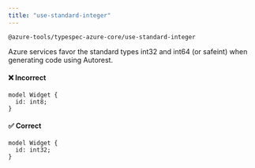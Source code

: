 ```yaml
---
title: "use-standard-integer"
---
```


```text title="Full name"
@azure-tools/typespec-azure-core/use-standard-integer
```

Azure services favor the standard types int32 and int64 (or safeint) when generating code using Autorest.

#### ❌ Incorrect

```tsp
model Widget {
  id: int8;
}
```

#### ✅ Correct

```tsp
model Widget {
  id: int32;
}
```

